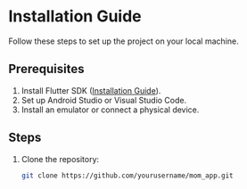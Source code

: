 # Installation Guide

Follow these steps to set up the project on your local machine.

## Prerequisites
1. Install Flutter SDK ([Installation Guide](https://flutter.dev/docs/get-started/install)).
2. Set up Android Studio or Visual Studio Code.
3. Install an emulator or connect a physical device.

## Steps
1. Clone the repository:
   ```bash
   git clone https://github.com/yourusername/mom_app.git
